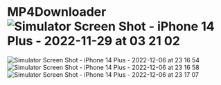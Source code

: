 # MP4Downloader![Simulator Screen Shot - iPhone 14 Plus - 2022-11-29 at 03 21 02](https://user-images.githubusercontent.com/25474407/205991515-ddccf97f-f816-4b07-ae0f-eb60bcbe27db.jpg)
![Simulator Screen Shot - iPhone 14 Plus - 2022-12-06 at 23 16 54](https://user-images.githubusercontent.com/25474407/205991535-337ed9a9-58c6-477f-97d5-d6d275846f8a.jpg)
![Simulator Screen Shot - iPhone 14 Plus - 2022-12-06 at 23 16 58](https://user-images.githubusercontent.com/25474407/205991538-2baa1d17-ffc2-4677-a750-0935e19e2a87.jpg)
![Simulator Screen Shot - iPhone 14 Plus - 2022-12-06 at 23 17 07](https://user-images.githubusercontent.com/25474407/205991542-e3f597a4-6808-4de0-988c-c5d72cb9b032.jpg)
